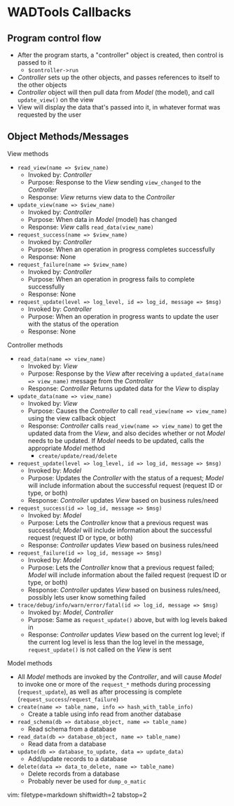 # WADTools Callbacks #

## Program control flow ##
- After the program starts, a "controller" object is created, then control is
  passed to it
  - `$controller->run`
- _Controller_ sets up the other objects, and passes references to itself to
  the other objects
- _Controller_ object will then pull data from _Model_ (the model), and call
  `update_view()` on the view
- View will display the data that's passed into it, in whatever format was
  requested by the user

## Object Methods/Messages ##

View methods
- `read_view(name => $view_name)`
  - Invoked by: _Controller_
  - Purpose: Response to the _View_ sending `view_changed` to the _Controller_
  - Response: _View_ returns view data to the _Controller_
- `update_view(name => $view_name)`
  - Invoked by: _Controller_
  - Purpose: When data in _Model_ (model) has changed
  - Response: _View_ calls `read_data(view_name)`
- `request_success(name => $view_name)`
  - Invoked by: _Controller_
  - Purpose: When an operation in progress completes successfully
  - Response: None
- `request_failure(name => $view_name)`
  - Invoked by: _Controller_
  - Purpose: When an operation in progress fails to complete successfully
  - Response: None
- `request_update(level => log_level, id => log_id, message => $msg)`
  - Invoked by: _Controller_
  - Purpose: When an operation in progress wants to update the user with the
    status of the operation
  - Response: None

Controller methods
- `read_data(name => view_name)`
  - Invoked by: _View_
  - Purpose: Response by the _View_ after receiving a
    `updated_data(name => view_name)` message from the _Controller_
  - Response: _Controller_ Returns updated data for the _View_ to display
- `update_data(name => view_name)`
  - Invoked by: _View_
  - Purpose: Causes the _Controller_ to call `read_view(name => view_name)`
    using the view callback object
  - Response: _Controller_ calls `read_view(name => view_name)` to get the
    updated data from the _View_, and also decides whether or not _Model_
    needs to be updated.  If _Model_ needs to be updated, calls the
    appropriate _Model_ method
    - `create/update/read/delete`
- `request_update(level => log_level, id => log_id, message => $msg)`
  - Invoked by: _Model_
  - Purpose: Updates the _Controller_ with the status of a request; _Model_
    will include information about the successful request (request ID or type,
    or both)
  - Response: _Controller_ updates _View_ based on business rules/need
- `request_success(id => log_id, message => $msg)`
  - Invoked by: _Model_
  - Purpose: Lets the _Controller_ know that a previous request was successful;
    _Model_ will include information about the successful request (request ID
    or type, or both)
  - Response: _Controller_ updates _View_ based on business rules/need
- `request_failure(id => log_id, message => $msg)`
  - Invoked by: _Model_
  - Purpose: Lets the _Controller_ know that a previous request failed;
    _Model_ will include information about the failed request (request ID or
    type, or both)
  - Response: _Controller_ updates _View_ based on business rules/need,
    possibly lets user know something failed
- `trace/debug/info/warn/error/fatal(id => log_id, message => $msg)`
  - Invoked by: _Model_, _Controller_
  - Purpose: Same as `request_update()` above, but with log levels baked in
  - Response: _Controller_ updates _View_ based on the current log level; if
    the current log level is less than the log level in the message,
    `request_update()` is not called on the _View_
    is sent

Model methods
- All _Model_ methods are invoked by the _Controller_, and will cause
  _Model_ to invoke one or more of the `request_*` methods during processing
  (`request_update`), as well as after processing is complete
  (`request_success`/`request_failure`)
- `create(name => table_name, info => hash_with_table_info)`
  - Create a table using info read from another database
- `read_schema(db => database_object, name => table_name)`
  - Read schema from a database
- `read_data(db => database_object, name => table_name)`
  - Read data from a database
- `update(db => database_to_update, data => update_data)`
  - Add/update records to a database
- `delete(data => data_to_delete, name => table_name)`
  - Delete records from a database
  - Probably never be used for `dump_o_matic`

vim: filetype=markdown shiftwidth=2 tabstop=2

